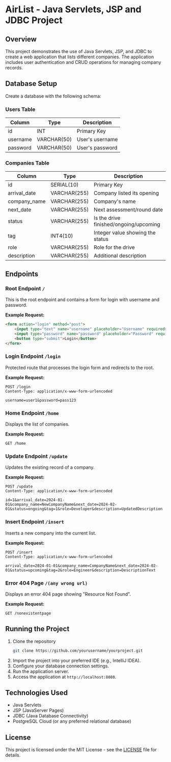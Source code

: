 # AirList - Java Servlets, JSP and JDBC Project

## Overview
This project demonstrates the use of Java Servlets, JSP, and JDBC to create a web application that lists different companies. The application includes user authentication and CRUD operations for managing company records.

## Database Setup
Create a database with the following schema:

### Users Table
| Column    | Type        | Description         |
|-----------|-------------|---------------------|
| id        | INT         | Primary Key         |
| username  | VARCHAR(50) | User's username     |
| password  | VARCHAR(50) | User's password     |

### Companies Table
| Column        | Type         | Description                                   |
|---------------|--------------|-----------------------------------------------|
| id            | SERIAL(10)   | Primary Key                                   |
| arrival_date  | VARCHAR(255) | Company listed its opening                    |
| company_name  | VARCHAR(255) | Company's name                                |
| next_date     | VARCHAR(255) | Next assessment/round date                    |
| status        | VARCHAR(255) | Is the drive finished/ongoing/upcoming        |
| tag           | INT4(10)     | Integer value showing the status              |
| role          | VARCHAR(255) | Role for the drive                            |
| description   | VARCHAR(255) | Additional description                        |

## Endpoints

### Root Endpoint `/`
This is the root endpoint and contains a form for login with username and password.

**Example Request:**
```html
<form action="login" method="post">
    <input type="text" name="username" placeholder="Username" required>
    <input type="password" name="password" placeholder="Password" required>
    <button type="submit">Login</button>
</form>
```

### Login Endpoint `/login`
Protected route that processes the login form and redirects to the root.

**Example Request:**
```http
POST /login
Content-Type: application/x-www-form-urlencoded

username=user1&password=pass123
```

### Home Endpoint `/home`
Displays the list of companies.

**Example Request:**
```http
GET /home
```

### Update Endpoint `/update`
Updates the existing record of a company.

**Example Request:**
```http
POST /update
Content-Type: application/x-www-form-urlencoded

id=1&arrival_date=2024-01-01&company_name=NewCompanyName&next_date=2024-02-01&status=ongoing&tag=1&role=Developer&description=UpdatedDescription
```

### Insert Endpoint `/insert`
Inserts a new company into the current list.

**Example Request:**
```http
POST /insert
Content-Type: application/x-www-form-urlencoded

arrival_date=2024-01-01&company_name=CompanyName&next_date=2024-02-01&status=upcoming&tag=2&role=Engineer&description=DescriptionText
```

### Error 404 Page `/(any wrong url)`
Displays an error 404 page showing "Resource Not Found".

**Example Request:**
```http
GET /nonexistentpage
```

## Running the Project
1. Clone the repository
    ```sh
    git clone https://github.com/yourusername/yourproject.git
    ```
2. Import the project into your preferred IDE (e.g., IntelliJ IDEA).
3. Configure your database connection settings.
4. Run the application server.
5. Access the application at `http://localhost:8080`.

## Technologies Used
- Java Servlets
- JSP (JavaServer Pages)
- JDBC (Java Database Connectivity)
- PostgreSQL Cloud (or any preferred relational database)

## License
This project is licensed under the MIT License - see the [LICENSE](LICENSE) file for details.

